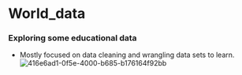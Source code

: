 # World_data

### Exploring some educational data
- Mostly focused on data cleaning and wrangling data sets to learn.
![416e6ad1-0f5e-4000-b685-b176164f92bb](https://github.com/MamduhKod/World_data/assets/139044017/6a068242-1f76-4325-80be-f33a89c47b4d)
